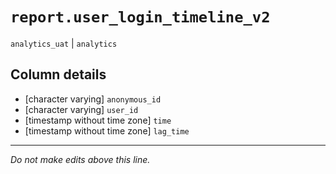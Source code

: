 # `report.user_login_timeline_v2`
`analytics_uat` | `analytics`

## Column details
* [character varying] `anonymous_id`
* [character varying] `user_id`
* [timestamp without time zone] `time`
* [timestamp without time zone] `lag_time`

-------------------------------------------------------------------------------
*Do not make edits above this line.*

